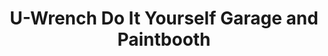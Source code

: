 ---
title: "U-Wrench Do It Yourself Garage and Paintbooth"
url: /calgary/u-wrench-do-it-yourself-garage-and-paintbooth/
shop: car repair
---